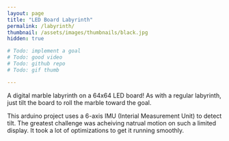 ```yaml
---
layout: page
title: "LED Board Labyrinth"
permalink: /labyrinth/
thumbnail: /assets/images/thumbnails/black.jpg
hidden: true

# Todo: implement a goal
# Todo: good video
# Todo: github repo
# Todo: gif thumb

---
```


A digital marble labyrinth on a 64x64 LED board! 
As with a regular labyrinth, just tilt the board to roll the marble toward the goal.

This arduino project uses a 6-axis IMU (Interial Measurement Unit) to detect tilt. 
The greatest challenge was acheiving natrual motion on such a limited display. It took a lot of optimizations to get it running smoothly.